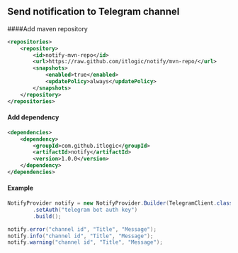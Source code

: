 ## Send notification to Telegram channel

####Add maven repository
```xml
<repositories>
    <repository>
        <id>notify-mvn-repo</id>
        <url>https://raw.github.com/itlogic/notify/mvn-repo/</url>
        <snapshots>
            <enabled>true</enabled>
            <updatePolicy>always</updatePolicy>
        </snapshots>
    </repository>
</repositories>
```


#### Add dependency
```xml
<dependencies>
    <dependency>
        <groupId>com.github.itlogic</groupId>
        <artifactId>notify</artifactId>
        <version>1.0.0</version>
    </dependency>
</dependencies>
```

#### Example
```java
NotifyProvider notify = new NotifyProvider.Builder(TelegramClient.class)
        .setAuth("telegram bot auth key")
        .build();

notify.error("channel id", "Title", "Message");
notify.info("channel id", "Title", "Message");
notify.warning("channel id", "Title", "Message");
```